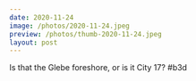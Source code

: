 ```yaml
---
date: 2020-11-24
image: /photos/2020-11-24.jpeg
preview: /photos/thumb-2020-11-24.jpeg
layout: post
---
```


Is that the Glebe foreshore, or is it City 17? #b3d
